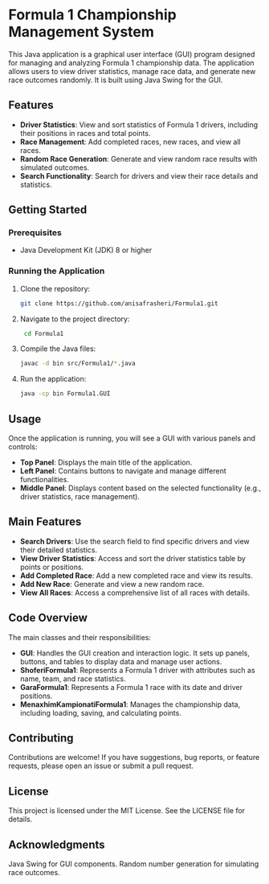 # Formula 1 Championship Management System

This Java application is a graphical user interface (GUI) program designed for managing and analyzing Formula 1 championship data. The application allows users to view driver statistics, manage race data, and generate new race outcomes randomly. It is built using Java Swing for the GUI.

## Features

- **Driver Statistics**: View and sort statistics of Formula 1 drivers, including their positions in races and total points.
- **Race Management**: Add completed races, new races, and view all races.
- **Random Race Generation**: Generate and view random race results with simulated outcomes.
- **Search Functionality**: Search for drivers and view their race details and statistics.

## Getting Started

### Prerequisites

- Java Development Kit (JDK) 8 or higher

### Running the Application

1. Clone the repository:

   ```bash
   git clone https://github.com/anisafrasheri/Formula1.git

2. Navigate to the project directory:

   ```bash
    cd Formula1
   
3. Compile the Java files:
    ```bash
    javac -d bin src/Formula1/*.java

4. Run the application:
    ```bash
    java -cp bin Formula1.GUI


## Usage
Once the application is running, you will see a GUI with various panels and controls:

- **Top Panel**: Displays the main title of the application.
- **Left Panel**: Contains buttons to navigate and manage different functionalities.
- **Middle Panel**: Displays content based on the selected functionality (e.g., driver statistics, race management).
  
## Main Features
- **Search Drivers**: Use the search field to find specific drivers and view their detailed statistics.
- **View Driver Statistics**: Access and sort the driver statistics table by points or positions.
- **Add Completed Race**: Add a new completed race and view its results.
- **Add New Race**: Generate and view a new random race.
- **View All Races**: Access a comprehensive list of all races with details.
  
## Code Overview
The main classes and their responsibilities:

- **GUI**: Handles the GUI creation and interaction logic. It sets up panels, buttons, and tables to display data and manage user actions.
- **ShoferiFormula1**: Represents a Formula 1 driver with attributes such as name, team, and race statistics.
- **GaraFormula1**: Represents a Formula 1 race with its date and driver positions.
- **MenaxhimKampionatiFormula1**: Manages the championship data, including loading, saving, and calculating points.

## Contributing
Contributions are welcome! If you have suggestions, bug reports, or feature requests, please open an issue or submit a pull request.

## License
This project is licensed under the MIT License. See the LICENSE file for details.

## Acknowledgments
Java Swing for GUI components.
Random number generation for simulating race outcomes.
